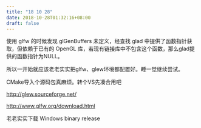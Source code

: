 ```yaml
---
title: "18 10 28"
date: 2018-10-28T01:32:16+08:00
draft: false
---
```


使用 glfw 的时候发现 glGenBuffers 未定义，经查找 glad 中提供了函数指针获取，但依赖于已有的 OpenGL 库，若现有链接库中不包含这个函数，那么glad提供的函数指针为NULL。

所以一开始就应该老老实实把glfw、glew环境都配置好。睡一觉继续尝试。

CMake导入个源码包真麻烦。转个VS先凑合用吧

http://glew.sourceforge.net/

http://www.glfw.org/download.html

老老实实下载 Windows binary release